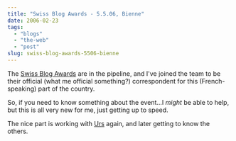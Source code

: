 ```yaml
---
title: "Swiss Blog Awards - 5.5.06, Bienne"
date: 2006-02-23
tags: 
  - "blogs"
  - "the-web"
  - "post"
slug: swiss-blog-awards-5506-bienne
---
```


The [Swiss Blog Awards](http://swissblogawards.ch/award/) are in the pipeline, and I've joined the team to be their official (what me official something?) correspondent for this (French-speaking) part of the country.

So, if you need to know something about the event...I _might_ be able to help, but this is all very new for me, just getting up to speed.

The nice part is working with [Urs](http://circle.ch) again, and later getting to know the others.
